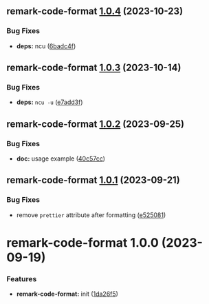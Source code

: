 ## remark-code-format [1.0.4](https://github.com/bent10/remark-plugins/compare/remark-code-format@1.0.3...remark-code-format@1.0.4) (2023-10-23)


### Bug Fixes

* **deps:** ncu ([6badc4f](https://github.com/bent10/remark-plugins/commit/6badc4f9f6fdf9d026c6c5738d2c20d1dc9bfa74))

## remark-code-format [1.0.3](https://github.com/bent10/remark-plugins/compare/remark-code-format@1.0.2...remark-code-format@1.0.3) (2023-10-14)


### Bug Fixes

* **deps:** `ncu -u` ([e7add3f](https://github.com/bent10/remark-plugins/commit/e7add3f090ebeae00045a96b7b60ea1c159ae591))

## remark-code-format [1.0.2](https://github.com/bent10/remark-plugins/compare/remark-code-format@1.0.1...remark-code-format@1.0.2) (2023-09-25)


### Bug Fixes

* **doc:** usage example ([40c57cc](https://github.com/bent10/remark-plugins/commit/40c57cc5d01e4337502a142b9c89b31ac0ae7ed0))

## remark-code-format [1.0.1](https://github.com/bent10/remark-plugins/compare/remark-code-format@1.0.0...remark-code-format@1.0.1) (2023-09-21)


### Bug Fixes

* remove `prettier` attribute after formatting ([e525081](https://github.com/bent10/remark-plugins/commit/e52508179f3110a48e7b6974ffab8c06fd684fc2))

# remark-code-format 1.0.0 (2023-09-19)


### Features

* **remark-code-format:** init ([1da26f5](https://github.com/bent10/remark-plugins/commit/1da26f56645a2050e2594bf0a1e5a703b3a618bf))
